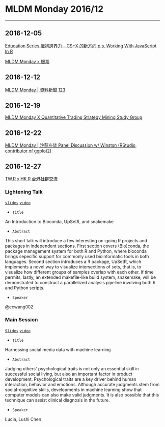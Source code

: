 # MLDM Monday 2016/12
---

## 2016-12-05

[Education Series 擁抱跨界力 – CS+X 的新方向 p.s. Working With JavaScript In R](https://www.meetup.com/R-Ladies-Taipei/events/235551756/)

[MLDM Monday x 機票](https://www.meetup.com/Taiwan-R/events/235124874/)

## 2016-12-12

[MLDM Monday | 資料新聞 123](https://www.meetup.com/Taiwan-R/events/236109591/)

## 2016-12-19

[MLDM Monday X Quantitativ­e Trading Strategy Mining Study Group](https://www.meetup.com/Taiwan-R/events/234986439/)

## 2016-12-22

[MLDM Monday | 沙龍座談 Panel Discussion w/ Winston (RStudio, contributor­ of ggplot2)](https://www.meetup.com/Taiwan-R/events/236230384/)

## 2016-12-27

[TW.R x HK.R 台港社群交流](https://www.meetup.com/Taiwan-R/events/236327688/)

### Lightening Talk
[`slides`](https://blog.liang2.tw/2016Talk-Bioconda-UpSetR-Snakemake/) [`video`]()


  - `Title`

  An Introduction to Bioconda, UpSetR, and snakemake

  - `Abstract`

  This short talk will introduce a few interesting on-going R projects and packages in independent sections.  First section covers (Bio)conda, the package management system for both R and Python, where bioconda brings sepecific support for commonly used bioinformatic tools in both languages.  Second section introduces a R package, UpSetR, which implements a novel way to visualize intersections of sets, that is, to visualize how different groups of samples overlap with each other.  If time permits, lastly, an extended makefile-like build system, snakemake, will be demonstrated to construct a parallelized analysis pipeline involving both R and Python scripts.

  - `Speaker`

  @ccwang002

### Main Session
[`Slides`](20161227_social-media.pdf) [`video`]()

  - `Title`

  Harnessing social media data with machine learning

  - `Abstract`

  Judging others' psychological traits is not only an essential skill in successful social living, but also an important factor in product development. Psychological traits are a key driver behind human interaction, behavior and emotions. Although accurate judgments stem from social-cognitive skills, developments in machine learning show that computer models can also make valid judgments. It is also possible that this technique can assist clinical diagnosis in the future.

  - `Speaker`

  Lucia, Lushi Chen
